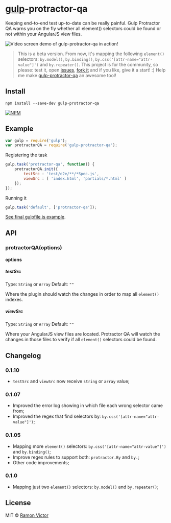 # [gulp](http://gulpjs.com)-protractor-qa

Keeping end-to-end test up-to-date can be really painful. Gulp Protractor QA warns you on the fly whether all element() selectors could be found or not within your AngularJS view files.

<img src="https://raw.githubusercontent.com/ramonvictor/gulp-protractor-qa/master/assets/gulp-protractor-qa.gif" alt="Video screen demo of gulp-protractor-qa in action!">

> This is a beta version. From now, it's mapping the following `element()` selectors: `by.model()`, `by.binding()`, `by.css('[attr-name="attr-value"]')` and `by.repeater()`.
This project is for the community, so please: test it, open [issues](https://github.com/ramonvictor/gulp-protractor-qa/issues), [fork it](https://github.com/ramonvictor/gulp-protractor-qa/) and if you like, give it a start! :) 
Help me make [gulp-protractor-qa](https://www.npmjs.org/package/gulp-protractor-qa) an awesome tool! 



## Install

```
npm install --save-dev gulp-protractor-qa
```
[![NPM](https://nodei.co/npm/gulp-protractor-qa.png?downloads=true)](https://nodei.co/npm/gulp-protractor-qa/)

## Example

```js
var gulp = require('gulp');
var protractorQA = require('gulp-protractor-qa');
```

Registering the task
```js
gulp.task('protractor-qa', function() {
    protractorQA.init({
        testSrc : 'test/e2e/**/*Spec.js',
        viewSrc : [ 'index.html', 'partials/*.html' ]
    });
});
```

Running it
```js
gulp.task('default', ['protractor-qa']);
```
[See final gulpfile.js example](https://github.com/ramonvictor/gulp-protractor-qa/blob/master/assets/gulpfile.js).

## API

### protractorQA(options)

#### options

##### testSrc

Type: `String` or `Array`
Default: `""`

Where the plugin should watch the changes in order to map all `element()` indexes.

##### viewSrc

Type: `String` or `Array`
Default: `""`

Where your AngularJS view files are located. Protractor QA will watch the changes in those files to verify if all `element()` selectors could be found.

## Changelog

### 0.1.10
- `testSrc` and `viewSrc` now receive `string` or `array` value;

### 0.1.07

- Improved the error log showing in which file each wrong selector came from;
- Improved the regex that find selectors by: `by.css('[attr-name="attr-value"]')`;


### 0.1.05

- Mapping more `element()` selectors: `by.css('[attr-name="attr-value"]')` and `by.binding()`;
- Improve regex rules to support both: `protractor.By` and `by.`;
- Other code improvements;

### 0.1.0
- Mapping just two `element()` selectors: `by.model()` and `by.repeater()`;

## License

MIT © [Ramon Victor](https://github.com/ramonvictor)
